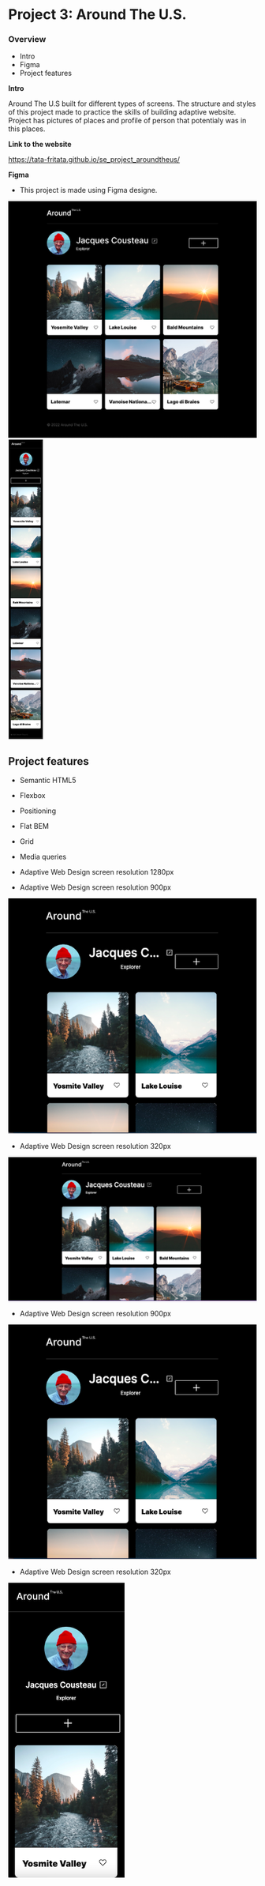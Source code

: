 # Project 3: Around The U.S.

### Overview

- Intro
- Figma
- Project features

**Intro**

Around The U.S built for different types of screens. The structure and styles of this project made to practice the skills of building adaptive website. Project has pictures of places and profile of person that potentialy was in this places.

**Link to the website**

https://tata-fritata.github.io/se_project_aroundtheus/

**Figma**

- This project is made using Figma designe.


![](images/figma1280.png)
![](images/figma320.png)

## Project features

- Semantic HTML5
- Flexbox
- Positioning
- Flat BEM
- Grid
- Media queries
- Adaptive Web Design screen resolution 1280px


- Adaptive Web Design screen resolution 900px

![](images/size900.png)

- Adaptive Web Design screen resolution 320px


<img src="images/full-size.png" width="635">


- Adaptive Web Design screen resolution 900px



![](images/size900.png)


- Adaptive Web Design screen resolution 320px


![](images/size320.png)

